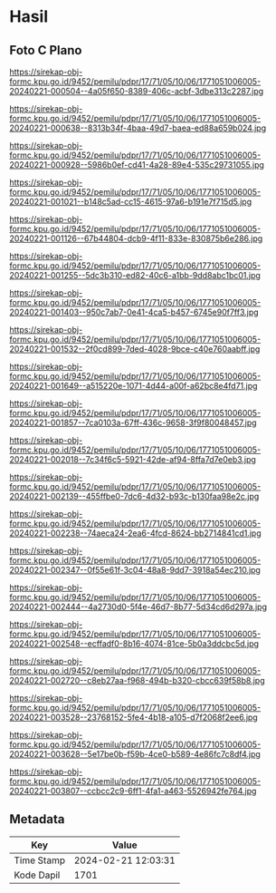# Hasil

## Foto C Plano

https://sirekap-obj-formc.kpu.go.id/9452/pemilu/pdpr/17/71/05/10/06/1771051006005-20240221-000504--4a05f650-8389-406c-acbf-3dbe313c2287.jpg

https://sirekap-obj-formc.kpu.go.id/9452/pemilu/pdpr/17/71/05/10/06/1771051006005-20240221-000638--8313b34f-4baa-49d7-baea-ed88a659b024.jpg

https://sirekap-obj-formc.kpu.go.id/9452/pemilu/pdpr/17/71/05/10/06/1771051006005-20240221-000928--5986b0ef-cd41-4a28-89e4-535c29731055.jpg

https://sirekap-obj-formc.kpu.go.id/9452/pemilu/pdpr/17/71/05/10/06/1771051006005-20240221-001021--b148c5ad-cc15-4615-97a6-b191e7f715d5.jpg

https://sirekap-obj-formc.kpu.go.id/9452/pemilu/pdpr/17/71/05/10/06/1771051006005-20240221-001126--67b44804-dcb9-4f11-833e-830875b6e286.jpg

https://sirekap-obj-formc.kpu.go.id/9452/pemilu/pdpr/17/71/05/10/06/1771051006005-20240221-001255--5dc3b310-ed82-40c6-a1bb-9dd8abc1bc01.jpg

https://sirekap-obj-formc.kpu.go.id/9452/pemilu/pdpr/17/71/05/10/06/1771051006005-20240221-001403--950c7ab7-0e41-4ca5-b457-6745e90f7ff3.jpg

https://sirekap-obj-formc.kpu.go.id/9452/pemilu/pdpr/17/71/05/10/06/1771051006005-20240221-001532--2f0cd899-7ded-4028-9bce-c40e760aabff.jpg

https://sirekap-obj-formc.kpu.go.id/9452/pemilu/pdpr/17/71/05/10/06/1771051006005-20240221-001649--a515220e-1071-4d44-a00f-a62bc8e4fd71.jpg

https://sirekap-obj-formc.kpu.go.id/9452/pemilu/pdpr/17/71/05/10/06/1771051006005-20240221-001857--7ca0103a-67ff-436c-9658-3f9f80048457.jpg

https://sirekap-obj-formc.kpu.go.id/9452/pemilu/pdpr/17/71/05/10/06/1771051006005-20240221-002018--7c34f6c5-5921-42de-af94-8ffa7d7e0eb3.jpg

https://sirekap-obj-formc.kpu.go.id/9452/pemilu/pdpr/17/71/05/10/06/1771051006005-20240221-002139--455ffbe0-7dc6-4d32-b93c-b130faa98e2c.jpg

https://sirekap-obj-formc.kpu.go.id/9452/pemilu/pdpr/17/71/05/10/06/1771051006005-20240221-002238--74aeca24-2ea6-4fcd-8624-bb2714841cd1.jpg

https://sirekap-obj-formc.kpu.go.id/9452/pemilu/pdpr/17/71/05/10/06/1771051006005-20240221-002347--0f55e61f-3c04-48a8-9dd7-3918a54ec210.jpg

https://sirekap-obj-formc.kpu.go.id/9452/pemilu/pdpr/17/71/05/10/06/1771051006005-20240221-002444--4a2730d0-5f4e-46d7-8b77-5d34cd6d297a.jpg

https://sirekap-obj-formc.kpu.go.id/9452/pemilu/pdpr/17/71/05/10/06/1771051006005-20240221-002548--ecffadf0-8b16-4074-81ce-5b0a3ddcbc5d.jpg

https://sirekap-obj-formc.kpu.go.id/9452/pemilu/pdpr/17/71/05/10/06/1771051006005-20240221-002720--c8eb27aa-f968-494b-b320-cbcc639f58b8.jpg

https://sirekap-obj-formc.kpu.go.id/9452/pemilu/pdpr/17/71/05/10/06/1771051006005-20240221-003528--23768152-5fe4-4b18-a105-d7f2068f2ee6.jpg

https://sirekap-obj-formc.kpu.go.id/9452/pemilu/pdpr/17/71/05/10/06/1771051006005-20240221-003628--5e17be0b-f59b-4ce0-b589-4e86fc7c8df4.jpg

https://sirekap-obj-formc.kpu.go.id/9452/pemilu/pdpr/17/71/05/10/06/1771051006005-20240221-003807--ccbcc2c9-6ff1-4fa1-a463-5526942fe764.jpg


## Metadata

| Key        | Value               |
| ---------- | ------------------- |
| Time Stamp | 2024-02-21 12:03:31 |
| Kode Dapil | 1701                |



